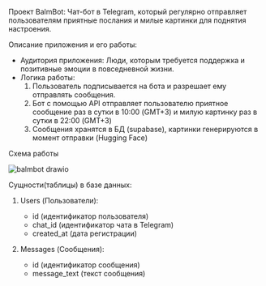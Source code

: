 Проект BalmBot:
Чат-бот в Telegram, который регулярно отправляет пользователям приятные послания и милые картинки для поднятия настроения.

Описание приложения и его работы:
- Аудитория приложения: Люди, которым требуется поддержка и позитивные эмоции в повседневной жизни.
- Логика работы:
  1. Пользователь подписывается на бота и разрешает ему отправлять сообщения.
  2. Бот c помощью API отправляет пользователю приятное сообщение раз в сутки в 10:00 (GMT+3) и милую картинку раз в сутки в 22:00 (GMT+3)
  3. Сообщения хранятся в БД (supabase), картинки генерируются в момент отправки (Hugging Face)

 Схема работы
 
![balmbot drawio](https://github.com/balmbot/balmbot/assets/166996616/9db095a0-4886-4bbb-b748-2e8df1ed5b9a)



Сущности(таблицы) в базе данных:
1. Users (Пользователи):
   - id (идентификатор пользователя)
   - chat_id (идентификатор чата в Telegram)
   - created_at (дата регистрации)

2. Messages (Сообщения):
   - id (идентификатор сообщения)
   - message_text (текст сообщения)
